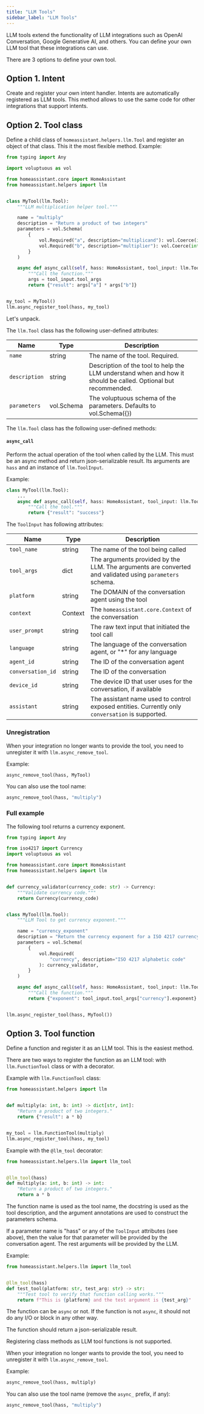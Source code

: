 ```yaml
---
title: "LLM Tools"
sidebar_label: "LLM Tools"
---
```


LLM tools extend the functionality of LLM integrations such as OpenAI Conversation, Google Generative AI, and others. You can define your own LLM tool that these integrations can use.

There are 3 options to define your own tool.

## Option 1. Intent

Create and register your own intent handler. Intents are automatically registered as LLM tools. This method allows to use the same code for other integrations that support intents.

## Option 2. Tool class

Define a child class of `homeassistant.helpers.llm.Tool` and register an object of that class. This it the most flexible method. Example:

```python
from typing import Any

import voluptuous as vol

from homeassistant.core import HomeAssistant
from homeassistant.helpers import llm


class MyTool(llm.Tool):
    """LLM multiplication helper tool."""

    name = "multiply"
    description = "Return a product of two integers"
    parameters = vol.Schema(
        {
            vol.Required("a", description="multiplicand"): vol.Coerce(int),
            vol.Required("b", description="multiplier"): vol.Coerce(int),
        }
    )

    async def async_call(self, hass: HomeAssistant, tool_input: llm.ToolInput) -> Any:
        """Call the function."""
        args = tool_input.tool_args
        return {"result": args["a"] * args["b"]}


my_tool = MyTool()
llm.async_register_tool(hass, my_tool)
```

Let's unpack.

The `llm.Tool` class has the following user-defined attributes:

| Name                | Type       | Description                                                                                                    |
|---------------------|------------|----------------------------------------------------------------------------------------------------------------|
| `name`              | string     | The name of the tool. Required.                                                                                |
| `description`       | string     | Description of the tool to help the LLM understand when and how it should be called. Optional but recommended. |
| `parameters`        | vol.Schema | The voluptuous schema of the parameters. Defaults to vol.Schema({})                                            |

The `llm.Tool` class has the following user-defined methods:

#### `async_call`
Perform the actual operation of the tool when called by the LLM. This must be an async method and return json-serializable result. Its arguments are `hass` and an instance of `llm.ToolInput`.

Example:
```python
class MyTool(llm.Tool):
    ...
    async def async_call(self, hass: HomeAssistant, tool_input: llm.ToolInput) -> Any:
        """Call the tool."""
        return {"result": "success"}
```

The `ToolInput` has following attributes:

| Name              | Type    | Description                                                                                             |
|-------------------|---------|---------------------------------------------------------------------------------------------------------|
| `tool_name`       | string  | The name of the tool being called                                                                       |
| `tool_args`       | dict    | The arguments provided by the LLM. The arguments are converted and validated using `parameters` schema. |
| `platform`        | string  | The DOMAIN of the conversation agent using the tool                                                     |
| `context`         | Context | The `homeassistant.core.Context` of the conversation                                                    |
| `user_prompt`     | string  | The raw text input that initiated the tool call                                                         |
| `language`        | string  | The language of the conversation agent, or "*" for any language                                         |
| `agent_id`        | string  | The ID of the conversation agent                                                                        |
| `conversation_id` | string  | The ID of the conversation                                                                              |
| `device_id`       | string  | The device ID that user uses for the conversation, if available                                         |
| `assistant`       | string  | The assistant name used to control exposed entities. Currently only `conversation` is supported.        |

### Unregistration
When your integration no longer wants to provide the tool, you need to unregister it with `llm.async_remove_tool`.

Example:
```python
async_remove_tool(hass, MyTool)
```

You can also use the tool name:
```python
async_remove_tool(hass, "multiply")
```

### Full example

The following tool returns a currency exponent.

```python
from typing import Any

from iso4217 import Currency
import voluptuous as vol

from homeassistant.core import HomeAssistant
from homeassistant.helpers import llm


def currency_validator(currency_code: str) -> Currency:
    """Validate currency code."""
    return Currency(currency_code)


class MyTool(llm.Tool):
    """LLM Tool to get currency exponent."""

    name = "currency_exponent"
    description = "Return the currency exponent for a ISO 4217 currency code"
    parameters = vol.Schema(
        {
            vol.Required(
                "currency", description="ISO 4217 alphabetic code"
            ): currency_validator,
        }
    )

    async def async_call(self, hass: HomeAssistant, tool_input: llm.ToolInput) -> Any:
        """Call the function."""
        return {"exponent": tool_input.tool_args["currency"].exponent}


llm.async_register_tool(hass, MyTool())
```

## Option 3. Tool function

Define a function and register it as an LLM tool. This is the easiest method.

There are two ways to register the function as an LLM tool: with `llm.FunctionTool` class or with a decorator.

Example with `llm.FunctionTool` class:

```python
from homeassistant.helpers import llm


def multiply(a: int, b: int) -> dict[str, int]:
    "Return a product of two integers."
    return {"result": a * b}


my_tool = llm.FunctionTool(multiply)
llm.async_register_tool(hass, my_tool)
```

Example with the `@llm_tool` decorator:
```python
from homeassistant.helpers.llm import llm_tool


@llm_tool(hass)
def multiply(a: int, b: int) -> int:
    "Return a product of two integers."
    return a * b
```

The function name is used as the tool name, the docstring is used as the tool description, and the argument annotations are used to construct the parameters schema.

If a parameter name is "hass" or any of the `ToolInput` attributes (see above), then the value for that parameter will be provided by the conversation agent. The rest arguments will be provided by the LLM.

Example:
```python
from homeassistant.helpers.llm import llm_tool


@llm_tool(hass)
def test_tool(platform: str, test_arg: str) -> str:
    """Test tool to verify that function calling works."""
    return f"This is {platform} and the test argument is {test_arg}"
```

The function can be `async` or not. If the function is not `async`, it should not do any I/O or block in any other way.

The function should return a json-serializable result.

Registering class methods as LLM tool functions is not supported.

When your integration no longer wants to provide the tool, you need to unregister it with `llm.async_remove_tool`.

Example:
```python
async_remove_tool(hass, multiply)
```

You can also use the tool name (remove the `async_` prefix, if any):
```python
async_remove_tool(hass, "multiply")
```
